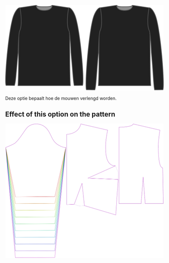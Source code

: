![De optie voor mouwlengte bij Brian](./sleevelengthbonus.svg)

Deze optie bepaalt hoe de mouwen verlengd worden.


## Effect of this option on the pattern
![This image shows the effect of this option by superimposing several variants that have a different value for this option](breanna_sleevelengthbonus_sample.svg "Effect of this option on the pattern")